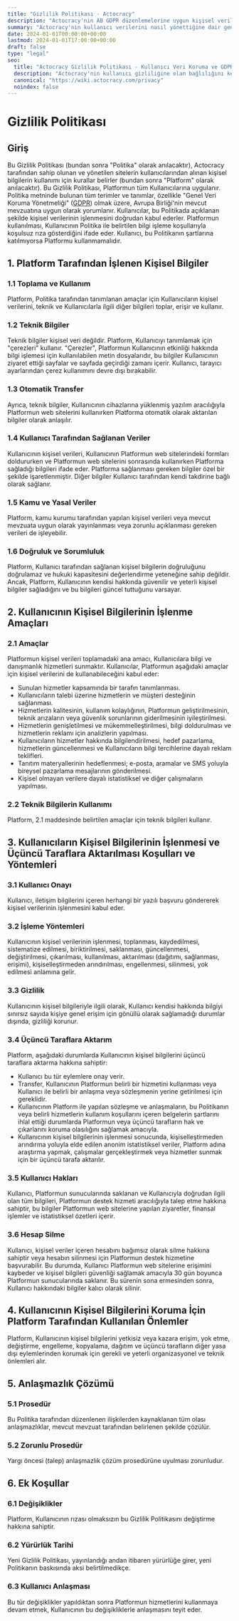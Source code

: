 ```yaml
---
title: "Gizlilik Politikası - Actocracy"
description: "Actocracy'nin AB GDPR düzenlemelerine uygun kişisel verilerin işlenmesini detaylandıran kapsamlı Gizlilik Politikası."
summary: "Actocracy'nin kullanıcı verilerini nasıl yönettiğine dair genel bir bakış, kişisel bilgilerin toplanması, işlenmesi ve korunması dahil."
date: 2024-01-01T00:00:00+00:00
lastmod: 2024-01-01T17:00:00+00:00
draft: false
type: "legal"
seo:
  title: "Actocracy Gizlilik Politikası - Kullanıcı Veri Koruma ve GDPR Uyumu"
  description: "Actocracy'nin kullanıcı gizliliğine olan bağlılığını keşfedin, GDPR ile uyumlu veri toplama, işleme ve güvenlik önlemleri dahil."
  canonical: "https://wiki.actocracy.com/privacy"
  noindex: false
---
```


# Gizlilik Politikası

## Giriş

Bu Gizlilik Politikası (bundan sonra "Politika" olarak anılacaktır), Actocracy tarafından sahip olunan ve yönetilen sitelerin kullanıcılarından alınan kişisel bilgilerin kullanımı için kurallar belirler (bundan sonra "Platform" olarak anılacaktır). Bu Gizlilik Politikası, Platformun tüm Kullanıcılarına uygulanır. Politika metninde bulunan tüm terimler ve tanımlar, özellikle "Genel Veri Koruma Yönetmeliği" ([GDPR](https://eur-lex.europa.eu/legal-content/EN/TXT/?uri=celex%3A32016R0679)) olmak üzere, Avrupa Birliği'nin mevcut mevzuatına uygun olarak yorumlanır. Kullanıcılar, bu Politikada açıklanan şekilde kişisel verilerinin işlenmesini doğrudan kabul ederler. Platformun kullanılması, Kullanıcının Politika ile belirtilen bilgi işleme koşullarıyla koşulsuz rıza gösterdiğini ifade eder. Kullanıcı, bu Politikanın şartlarına katılmıyorsa Platformu kullanmamalıdır.

## 1. Platform Tarafından İşlenen Kişisel Bilgiler

### 1.1 Toplama ve Kullanım
Platform, Politika tarafından tanımlanan amaçlar için Kullanıcıların kişisel verilerini, teknik ve Kullanıcılarla ilgili diğer bilgileri toplar, erişir ve kullanır.

### 1.2 Teknik Bilgiler
Teknik bilgiler kişisel veri değildir. Platform, Kullanıcıyı tanımlamak için "çerezleri" kullanır. "Çerezler", Platformun Kullanıcının etkinliği hakkında bilgi işlemesi için kullanılabilen metin dosyalarıdır, bu bilgiler Kullanıcının ziyaret ettiği sayfalar ve sayfada geçirdiği zamanı içerir. Kullanıcı, tarayıcı ayarlarından çerez kullanımını devre dışı bırakabilir.

### 1.3 Otomatik Transfer
Ayrıca, teknik bilgiler, Kullanıcının cihazlarına yüklenmiş yazılım aracılığıyla Platformun web sitelerini kullanırken Platforma otomatik olarak aktarılan bilgiler olarak anlaşılır.

### 1.4 Kullanıcı Tarafından Sağlanan Veriler
Kullanıcının kişisel verileri, Kullanıcının Platformun web sitelerindeki formları doldururken ve Platformun web sitelerini sonrasında kullanırken Platforma sağladığı bilgileri ifade eder. Platforma sağlanması gereken bilgiler özel bir şekilde işaretlenmiştir. Diğer bilgiler Kullanıcı tarafından kendi takdirine bağlı olarak sağlanır.

### 1.5 Kamu ve Yasal Veriler
Platform, kamu kurumu tarafından yapılan kişisel verileri veya mevcut mevzuata uygun olarak yayınlanması veya zorunlu açıklanması gereken verileri de işleyebilir.

### 1.6 Doğruluk ve Sorumluluk
Platform, Kullanıcı tarafından sağlanan kişisel bilgilerin doğruluğunu doğrulamaz ve hukuki kapasitesini değerlendirme yeteneğine sahip değildir. Ancak, Platform, Kullanıcının kendisi hakkında güvenilir ve yeterli kişisel bilgiler sağladığını ve bu bilgileri güncel tuttuğunu varsayar.

## 2. Kullanıcının Kişisel Bilgilerinin İşlenme Amaçları

### 2.1 Amaçlar
Platformun kişisel verileri toplamadaki ana amacı, Kullanıcılara bilgi ve danışmanlık hizmetleri sunmaktır. Kullanıcılar, Platformun aşağıdaki amaçlar için kişisel verilerini de kullanabileceğini kabul eder:

- Sunulan hizmetler kapsamında bir tarafın tanımlanması.
- Kullanıcıların talebi üzerine hizmetlerin ve müşteri desteğinin sağlanması.
- Hizmetlerin kalitesinin, kullanım kolaylığının, Platformun geliştirilmesinin, teknik arızaların veya güvenlik sorunlarının giderilmesinin iyileştirilmesi.
- Hizmetlerin genişletilmesi ve mükemmelleştirilmesi, bilgi doldurulması ve hizmetlerin reklamı için analizlerin yapılması.
- Kullanıcıların hizmetler hakkında bilgilendirilmesi, hedef pazarlama, hizmetlerin güncellenmesi ve Kullanıcıların bilgi tercihlerine dayalı reklam teklifleri.
- Tanıtım materyallerinin hedeflenmesi; e-posta, aramalar ve SMS yoluyla bireysel pazarlama mesajlarının gönderilmesi.
- Kişisel olmayan verilere dayalı istatistiksel ve diğer çalışmaların yapılması.

### 2.2 Teknik Bilgilerin Kullanımı
Platform, 2.1 maddesinde belirtilen amaçlar için teknik bilgileri kullanır.

## 3. Kullanıcıların Kişisel Bilgilerinin İşlenmesi ve Üçüncü Taraflara Aktarılması Koşulları ve Yöntemleri

### 3.1 Kullanıcı Onayı
Kullanıcı, iletişim bilgilerini içeren herhangi bir yazılı başvuru göndererek kişisel verilerinin işlenmesini kabul eder.

### 3.2 İşleme Yöntemleri
Kullanıcının kişisel verilerinin işlenmesi, toplanması, kaydedilmesi, sistematize edilmesi, biriktirilmesi, saklanması, güncellenmesi, değiştirilmesi, çıkarılması, kullanılması, aktarılması (dağıtımı, sağlanması, erişimi), kişiselleştirmeden arındırılması, engellenmesi, silinmesi, yok edilmesi anlamına gelir.

### 3.3 Gizlilik
Kullanıcının kişisel bilgileriyle ilgili olarak, Kullanıcı kendisi hakkında bilgiyi sınırsız sayıda kişiye genel erişim için gönüllü olarak sağlamadığı durumlar dışında, gizliliği korunur.

### 3.4 Üçüncü Taraflara Aktarım
Platform, aşağıdaki durumlarda Kullanıcının kişisel bilgilerini üçüncü taraflara aktarma hakkına sahiptir:

- Kullanıcı bu tür eylemlere onay verir.
- Transfer, Kullanıcının Platformun belirli bir hizmetini kullanması veya Kullanıcı ile belirli bir anlaşma veya sözleşmenin yerine getirilmesi için gereklidir.
- Kullanıcının Platform ile yapılan sözleşme ve anlaşmaların, bu Politikanın veya belirli hizmetlerin kullanım koşullarını içeren belgelerin şartlarını ihlal ettiği durumlarda Platformun veya üçüncü tarafların hak ve çıkarlarını koruma olasılığını sağlamak amacıyla.
- Kullanıcının kişisel bilgilerinin işlenmesi sonucunda, kişiselleştirmeden arındırma yoluyla elde edilen anonim istatistiksel veriler, Platform adına araştırma yapmak, çalışmalar gerçekleştirmek veya hizmetler sunmak için bir üçüncü tarafa aktarılır.

### 3.5 Kullanıcı Hakları
Kullanıcı, Platformun sunucularında saklanan ve Kullanıcıyla doğrudan ilgili olan tüm bilgileri, Platformun destek hizmeti aracılığıyla talep etme hakkına sahiptir, bu bilgiler Platformun web sitelerine yapılan ziyaretler, finansal işlemler ve istatistiksel özetleri içerir.

### 3.6 Hesap Silme
Kullanıcı, kişisel veriler içeren hesabını bağımsız olarak silme hakkına sahiptir veya hesabın silinmesi için Platformun destek hizmetine başvurabilir. Bu durumda, Kullanıcı Platformun web sitelerine erişimini kaybeder ve kişisel bilgileri güvenliği sağlamak amacıyla 30 gün boyunca Platformun sunucularında saklanır. Bu sürenin sona ermesinden sonra, Kullanıcı hakkındaki bilgiler kalıcı olarak silinir.

## 4. Kullanıcının Kişisel Bilgilerini Koruma İçin Platform Tarafından Kullanılan Önlemler

Platform, Kullanıcının kişisel bilgilerini yetkisiz veya kazara erişim, yok etme, değiştirme, engelleme, kopyalama, dağıtım ve üçüncü tarafların diğer yasa dışı eylemlerinden korumak için gerekli ve yeterli organizasyonel ve teknik önlemleri alır.

## 5. Anlaşmazlık Çözümü

### 5.1 Prosedür
Bu Politika tarafından düzenlenen ilişkilerden kaynaklanan tüm olası anlaşmazlıklar, mevcut mevzuat tarafından belirlenen şekilde çözülür.

### 5.2 Zorunlu Prosedür
Yargı öncesi (talep) anlaşmazlık çözüm prosedürüne uyulması zorunludur.

## 6. Ek Koşullar

### 6.1 Değişiklikler
Platform, Kullanıcının rızası olmaksızın bu Gizlilik Politikasını değiştirme hakkına sahiptir.

### 6.2 Yürürlük Tarihi
Yeni Gizlilik Politikası, yayınlandığı andan itibaren yürürlüğe girer, yeni Politikanın baskısında aksi belirtilmedikçe.

### 6.3 Kullanıcı Anlaşması
Bu tür değişiklikler yapıldıktan sonra Platformun hizmetlerini kullanmaya devam etmek, Kullanıcının bu değişikliklerle anlaşmasını teyit eder.
